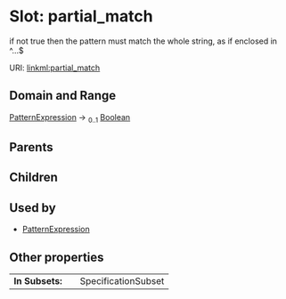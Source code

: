 
# Slot: partial_match

if not true then the pattern must match the whole string, as if enclosed in ^...$

URI: [linkml:partial_match](https://w3id.org/linkml/partial_match)


## Domain and Range

[PatternExpression](PatternExpression.md) &#8594;  <sub>0..1</sub> [Boolean](types/Boolean.md)

## Parents


## Children


## Used by

 * [PatternExpression](PatternExpression.md)

## Other properties

|  |  |  |
| --- | --- | --- |
| **In Subsets:** | | SpecificationSubset |